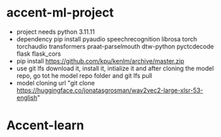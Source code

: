 # accent-ml-project
- project needs python 3.11.11
- dependency pip install pyaudio speechrecognition librosa torch torchaudio transformers praat-parselmouth dtw-python pyctcdecode flask flask_cors
- pip install https://github.com/kpu/kenlm/archive/master.zip
- use git lfs download it, install it, intialize it and after cloning the model repo, go tot he model repo folder and git lfs pull
- model cloning url "git clone https://huggingface.co/jonatasgrosman/wav2vec2-large-xlsr-53-english"
# Accent-learn
